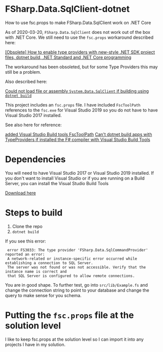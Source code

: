 # FSharp.Data.SqlClient-dotnet
How to use fsc.props to make FSharp.Data.SqlClient work on .NET Core

As of 2020-03-20, `FSharp.Data.SqlClient` does not work out of the box with .NET Core. We still need to use the `fsc.props` workaround described here:

[[Obsolete] How to enable type providers with new-style .NET SDK project files, dotnet build, .NET Standard and .NET Core programming](https://github.com/dotnet/fsharp/issues/3303)

The workaround has been obsoleted, but for some Type Providers this may still be a problem.

Also described here:

[Could not load file or assembly `System.Data.SqlClient` if building using `dotnet build`](https://github.com/fsprojects/FSharp.Data.SqlClient/issues/373)

This project includes an `fsc.props` file. I have included `FscToolPath` references to the `fsc.exe` for Visual Studio 2019 so you do not have to have Visual Studio 2017 installed.

See also here for reference: 

[added Visual Studio Build tools FscToolPath](https://github.com/fsprojects/FSharp.TypeProviders.SDK/pull/286)
[Can't dotnet build apps with TypeProviders if installed the F# compiler with Visual Studio Build Tools](https://github.com/fsprojects/FSharp.TypeProviders.SDK/issues/285)

# Dependencies

You will need to have Visual Studio 2017 or Visual Studio 2019 installed. If you don't want to install Visual Studio or if you are running on a Build Server, you can install the Visual Studio Build Tools

[Download here](https://visualstudio.microsoft.com/downloads/)

# Steps to build

1. Clone the repo
2. `dotnet build`

If you see this error:

```
 error FS3033: The type provider 'FSharp.Data.SqlCommandProvider' reported an error: 
 A network-related or instance-specific error occurred while establishing a connection to SQL Server. 
 The server was not found or was not accessible. Verify that the instance name is correct and 
 that SQL Server is configured to allow remote connections.
 ```

 You are in good shape. To further test, go into `src/lib/Example.fs` and change the connection string to point to your database and change the query to make sense for you schema.

 # Putting the `fsc.props` file at the solution level

 I like to keep fsc.props at the solution level so I can import it into any projects I have in my solution.
